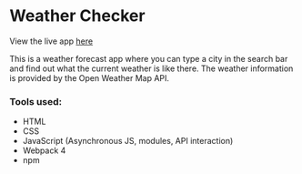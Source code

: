 # Weather Checker

View the live app [here](https://respeese.github.io/weather-checker/dist/index.html)

This is a weather forecast app where you can type a city in the search bar and find out what the current weather is like there. The weather information is provided by the Open Weather Map API.

### Tools used:
- HTML
- CSS
- JavaScript (Asynchronous JS, modules, API interaction)
- Webpack 4
- npm
